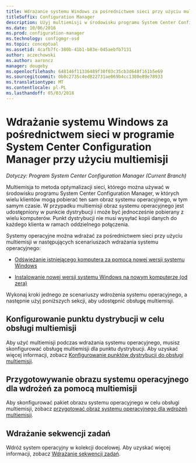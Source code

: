 ```yaml
---
title: Wdrażanie systemu Windows za pośrednictwem sieci przy użyciu multiemisji
titleSuffix: Configuration Manager
description: Użyj multiemisji w środowisku programu System Center Configuration Manager tak, aby wiele komputerów jednocześnie można pobrać obrazu systemu operacyjnego.
ms.date: 10/06/2016
ms.prod: configuration-manager
ms.technology: configmgr-osd
ms.topic: conceptual
ms.assetid: 4cafb7fc-380b-41b1-b83e-045aebfb7131
author: aczechowski
ms.author: aaroncz
manager: dougeby
ms.openlocfilehash: 648146f11336489f30f03c35cb3d648f161b5e69
ms.sourcegitcommit: 0b0c2735c4ed822731ae069b4cc1380e89e78933
ms.translationtype: MT
ms.contentlocale: pl-PL
ms.lasthandoff: 05/03/2018
---
```

# <a name="use-multicast-to-deploy-windows-over-the-network-with-system-center-configuration-manager"></a>Wdrażanie systemu Windows za pośrednictwem sieci w programie System Center Configuration Manager przy użyciu multiemisji

*Dotyczy: Program System Center Configuration Manager (Current Branch)*

Multiemisja to metoda optymalizacji sieci, którego można używać w środowisku programu System Center Configuration Manager, w których wielu klientów mogą pobierać ten sam obraz systemu operacyjnego, w tym samym czasie. W przypadku multiemisji obraz systemu operacyjnego jest udostępniony w punkcie dystrybucji i może być jednocześnie pobierany z wielu komputerów. Punkt dystrybucji nie musi wysyłać kopii danych do każdego klienta w ramach oddzielnego połączenia.  

 Systemy operacyjne można wdrażać za pośrednictwem sieci przy użyciu multiemisji w następujących scenariuszach wdrażania systemu operacyjnego:  

-   [Odświeżanie istniejącego komputera za pomocą nowej wersji systemu Windows](refresh-an-existing-computer-with-a-new-version-of-windows.md)  

-   [Instalowanie nowej wersji systemu Windows na nowym komputerze (od zera)](install-new-windows-version-new-computer-bare-metal.md)  

 Wykonaj kroki jednego ze scenariuszy wdrożenia systemu operacyjnego, a następnie użyj poniższych sekcji, aby udostępnić obsługę multiemisji.  

##  <a name="BKMK_Configure"></a> Konfigurowanie punktu dystrybucji w celu obsługi multiemisji  
 Aby użyć multiemisji podczas wdrażania systemu operacyjnego, musisz skonfigurować obsługę multiemisji dla punktu dystrybucji. Aby uzyskać więcej informacji, zobacz [Konfigurowanie punktów dystrybucji do obsługi multiemisji](../get-started/prepare-site-system-roles-for-operating-system-deployments.md#BKMK_DPMulticast).  

## <a name="prepare-an-operating-system-image-for-multicast-deployments"></a>Przygotowywanie obrazu systemu operacyjnego dla wdrożeń za pomocą multiemisji  
 Aby skonfigurować pakiet obrazu systemu operacyjnego w celu obsługi multiemisji, zobacz [przygotować obraz systemu operacyjnego dla wdrożeń multiemisji](../get-started/manage-operating-system-images.md#BKMK_OSImageMulticast).  

##  <a name="BKMK_Deploy"></a> Wdrażanie sekwencji zadań  
 Wdróż system operacyjny w kolekcji docelowej. Aby uzyskać więcej informacji, zobacz [Wdrażanie sekwencji zadań](manage-task-sequences-to-automate-tasks.md#BKMK_DeployTS).  
